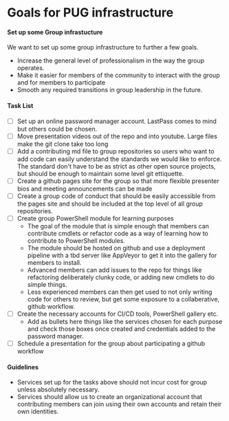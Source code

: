 # Goals for PUG infrastructure
#### Set up some Group infrastucture

We want to set up some group infrastructure to further a few goals.
- Increase the general level of professionalism in the way the group operates.
- Make it easier for members of the community to interact with the group and for members to participate
- Smooth any required transitions in group leadership in the future.

#### Task List
- [ ] Set up an online password manager account. LastPass comes to mind but others could be chosen.
- [ ] Move presentation videos out of the repo and into youtube. Large files make the git clone take too long
- [ ] Add a contributing md file to group repositories so users who want to add code can easily understand the standards we would like to enforce. The standard don't have to be as strict as other open source projects, but should be enough to maintain some level git ettiquette.
- [ ] Create a github pages site for the group so that more flexible presenter bios and meeting announcements can be made
- [ ] Create a group code of conduct that should be easily accessible from the pages site and should be included at the top level of all group repositories.
- [ ] Create group PowerShell module for learning purposes
   - The goal of the module that is simple enough that members can contribute cmdlets or refactor code as a way of learning how to contribute to PowerShell modules.
   - The module should be hosted on github and use a deployment pipeline with a tbd server like AppVeyor to get it into the gallery for members to install.
   - Advanced members can add issues to the repo for things like refactoring deliberately clunky code, or adding new cmdlets to do simple things.
   - Less experienced members can then get used to not only writing code for others to review, but get some exposure to a collaberative, github workflow.
- [ ] Create the necessary accounts for CI/CD tools, PowerShell gallery etc. 
  - Add as bullets here things like the services chosen for each purpose and check those boxes once created and credentials added to the password manager.
- [ ] Schedule a presentation for the group about participating a github workflow

#### Guidelines
- Services set up for the tasks above should not incur cost for group unless absolutely necessary.
- Services should allow us to create an organizational account that contributing members can join using their own accounts and retain their own identities.